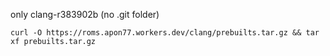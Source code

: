 only clang-r383902b (no .git folder)


`curl -O https://roms.apon77.workers.dev/clang/prebuilts.tar.gz && tar xf prebuilts.tar.gz`
